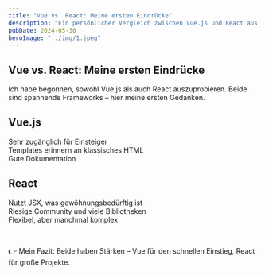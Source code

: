```yaml
---
title: "Vue vs. React: Meine ersten Eindrücke"
description: "Ein persönlicher Vergleich zwischen Vue.js und React aus der Sicht einer Entwicklerin."
pubDate: 2024-05-30
heroImage: "../img/1.jpeg"
---
```


## Vue vs. React: Meine ersten Eindrücke

Ich habe begonnen, sowohl Vue.js als auch React auszuprobieren. Beide sind spannende Frameworks – hier meine ersten Gedanken.

## Vue.js
Sehr zugänglich für Einsteiger  
Templates erinnern an klassisches HTML  
Gute Dokumentation  

## React
Nutzt JSX, was gewöhnungsbedürftig ist  
Riesige Community und viele Bibliotheken  
Flexibel, aber manchmal komplex  

&nbsp; 

👉 Mein Fazit: Beide haben Stärken – Vue für den schnellen Einstieg, React für große Projekte.

